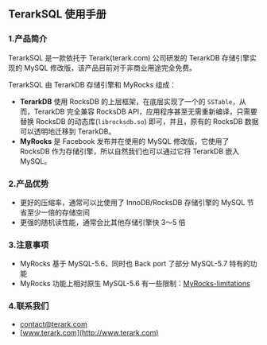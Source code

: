 ## TerarkSQL 使用手册

### 1.产品简介

TerarkSQL 是一款依托于 Terark(terark.com) 公司研发的 TerarkDB 存储引擎实现的 MySQL 修改版，该产品目前对于非商业用途完全免费。

TerarkSQL 由 TerarkDB 存储引擎和 MyRocks 组成：

- **TerarkDB** 使用 RocksDB 的上层框架，在底层实现了一个的 `SSTable`，从而，TerarkDB 完全兼容 RocksDB API，应用程序甚至无需重新编译，只需要替换 RocksDB 的动态库(`librocksdb.so`) 即可，并且，原有的 RocksDB 数据可以透明地迁移到 TerarkDB。
- **MyRocks** 是 Facebook 发布并在使用的 MySQL 修改版，它使用了 RocksDB 作为存储引擎，所以自然我们也可以通过它将 TerarkDB 嵌入 MySQL。

### 2.产品优势
- 更好的压缩率，通常可以比使用了 InnoDB/RocksDB 存储引擎的 MySQL 节省至少一倍的存储空间
- 更强的随机读性能，通常会比其他存储引擎快 3～5 倍


### 3.注意事项
- MyRocks 基于 MySQL-5.6，同时也 Back port 了部分 MySQL-5.7 特有的功能
- MyRocks 功能上相对原生 MySQL-5.6 有一些限制：[MyRocks-limitations](https://github.com/facebook/mysql-5.6/wiki/MyRocks-limitations)


### 4.联系我们
- contact@terark.com
- [www.terark.com](http://www.terark.com)
